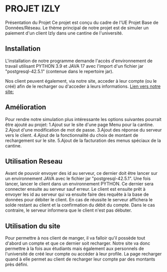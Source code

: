 # PROJET IZLY

Présentation du Projet
Ce projet est conçu du cadre de l'UE Projet Base de Données/Réseau.
Le thème principal de notre projet est de simuler un paiement d'un client Izly dans une cantine de l'université.

## Installation

L'installation de notre programme demande l'accès d'environnement de travail utilisant PYTHON 3.9 et JAVA 17 avec l'import d'un fichier jar "postgresql-42.5.1" (contenue dans le repertoire jar).


Nos client peuvent également, via notre site, acceder à leur compte (ou le créé) afin de le recharger ou d'acceder à leurs informations.
[Lien vers notre site:](https://azure.alwaysdata.net/index.php)
    
## Amélioration

Pour rendre notre simulation plus intéressante les options suivantes pourrait être ajouté au projet:
1.Ajout sur le site d'une page Menu pour la cantine.
2.Ajout d'une modification de mot de passe.
3.Ajout des réponse du serveur vers le client.
4.Ajout de la fonctionnalité du choix de montant de rechargement sur le site.
5.Ajout de la facturation des menus spéciaux de la cantine.

## Utilisation Reseau

Avant de pouvoir envoyer des id au serveur, ce dernier doit être lancer sur un environnement JAVA avec le fichier jar "postgresql-42.5.1". Une fois lancer, lancer le client dans un environnement PYTHON. Ce dernier sera connecter ensuite au serveur sauf erreur. Le client est ensuite prêt à envoyer les id au serveur qui va ensuite faire des requête à la base de données pour débiter le client. En cas de réussite le serveur affichera le solde restant au client et la confirmation du débit du compte. Dans le cas contraire, le serveur informera que le client n'est pas débuter.

## Utilisation du site

Pour permettre à nos client de manger, il va falloir qu'il possède tout d'abord un compte et que ce dernier soit recharger. Notre site va donc permettre à la fois aux étudiants mais également aux personnels de l'université de créé leur compte ou accéder à leur profile. La page recharger quand à elle permet au client de recharger leur compte par des montants près défini. 